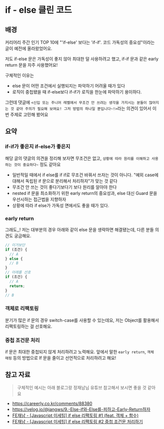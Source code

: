 # if - else 클린 코드

## 배경

커리어리 주간 인기 TOP 10에 "'if-else' 보다는 'if-if'. 코드 가독성의 중요성"이라는 글이 예전에 올라왔었어요.

저도 if-else 문은 가독성이 좋지 않아 최대한 덜 사용하려고 했고, if-if 문과 같은 early return 문을 자주 사용했어요!

구체적인 이유는

- else 문이 어떤 조건에서 실행되지는 파악하기 어려울 때가 있다
- 로직이 중첩됐을 때 if-else보다 if-if가 로직을 한눈에 파악하기 용이하다.

그런데 댓글에 `<신입 또는 주니어 레벨에서 무조건 안 쓰려는 생각을 가지시는 분들이 많아지는 것 같아 주의가 필요해 보여요! 그저 방법의 하나일 뿐입니다~!>`라는 의견이 있어서 이번 주제로 고민해 봤어요

## 요약

### if-if가 좋은지 if-else가 좋은지

해당 글의 댓글의 의견을 정리해 보자면 무조건은 없고, `상황에 따라 원리를 이해하고 사용하는 것이 중요하다~` 정도 같아요

- 일반적일 때에서 if else를 if if로 무조건 바꿔서 쓰자는 것이 아니다. "예외 case에 대해서 독립된 if 문으로 분리해서 처리하자"가 맞는 것 같다
- 무조건 안 쓰는 것이 좋다기보다기 보다 원리를 알아야 한다
- nested if 문을 최소화하기 위한 early return의 중요성과, else 대신 Guard 문을 우선시하는 접근법을 지향하자
- 상황에 따라 if else가 가독성 면에서도 좋을 때가 있다.

### early return

그래도,,! 저는 대부분의 경우 아래와 같이 else 문을 생략하면 해결됐는데, 다른 분들 의견도 궁금해요.

```js
// 이거보단
if (조건) {
  // A
} else {
  // B
}
// 아래를 선호
if (조건) {
  // A
  return;
}
// B
```

### 객체로 리팩토링

분기가 많은 if 문의 경우 switch-case를 사용할 수 있는데요, 저는 Object를 활용해서 리팩토링하는 걸 선호해요.

### 중첩 조건문 처리

if 문은 최대한 중첩되지 않게 처리하려고 노력해요. 앞에서 말한 `early return`, `객체  매핑` 등의 방법으로 If 문을 줄이고 선언적으로 처리하려고 해요!

## 참고 자료

> 구체적인 예시는 아래 블로그랑 정재남님 유튜브 참고해서 보시면 좋을 것 같아요

- https://careerly.co.kr/comments/88380
- https://velog.io/@jangws/9.-Else-if와-Else를-피하고-Early-Return하자
- [FE재남 - [Javascript 미세팁] if else 리팩토링 #1 (feat. 객체 + 함수)](https://www.youtube.com/watch?v=p0YEviesgRM)
- [FE재남 - [Javascript 미세팁] if else 리팩토링 #2 중첩 조건문 처리하기](https://www.youtube.com/watch?v=4I-MiMmZdcQ)
